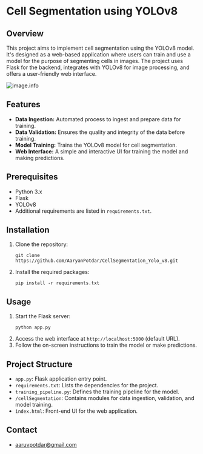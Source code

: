 # Cell Segmentation using YOLOv8

## Overview
This project aims to implement cell segmentation using the YOLOv8 model. It's designed as a web-based application where users can train and use a model for the purpose of segmenting cells in images. The project uses Flask for the backend, integrates with YOLOv8 for image processing, and offers a user-friendly web interface.

![image.info](CellSegmentation_Yolo_v8/pic/model_img.png)

## Features
- **Data Ingestion:** Automated process to ingest and prepare data for training.
- **Data Validation:** Ensures the quality and integrity of the data before training.
- **Model Training:** Trains the YOLOv8 model for cell segmentation.
- **Web Interface:** A simple and interactive UI for training the model and making predictions.

## Prerequisites
- Python 3.x
- Flask
- YOLOv8
- Additional requirements are listed in `requirements.txt`.

## Installation
1. Clone the repository:
   ```
   git clone https://github.com/AaryanPotdar/CellSegmentation_Yolo_v8.git
   ```
2. Install the required packages:
   ```
   pip install -r requirements.txt
   ```

## Usage
1. Start the Flask server:
   ```
   python app.py
   ```
2. Access the web interface at `http://localhost:5000` (default URL).
3. Follow the on-screen instructions to train the model or make predictions.

## Project Structure
- `app.py`: Flask application entry point.
- `requirements.txt`: Lists the dependencies for the project.
- `training_pipeline.py`: Defines the training pipeline for the model.
- `/cellSegmentation`: Contains modules for data ingestion, validation, and model training.
- `index.html`: Front-end UI for the web application.

## Contact
- aaruvpotdar@gmail.com
